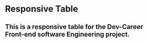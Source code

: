 # Responsive Table

## This is a responsive table for the Dev-Career Front-end software Engineering project.
